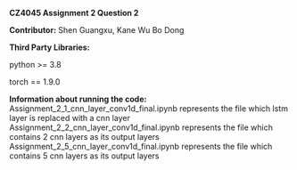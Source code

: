 **CZ4045 Assignment 2 Question 2**


**Contributor:**
Shen Guangxu, Kane Wu Bo Dong

**Third Party Libraries:**

python >= 3.8

torch == 1.9.0

**Information about running the code:**
Assignment_2_1_cnn_layer_conv1d_final.ipynb represents the file which lstm layer is replaced with a cnn layer
Assignment_2_2_cnn_layer_conv1d_final.ipynb represents the file which contains 2 cnn layers as its output layers
Assignment_2_5_cnn_layer_conv1d_final.ipynb represents the file which contains 5 cnn layers as its output layers


